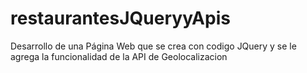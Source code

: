 # restaurantesJQueryyApis
Desarrollo de una Página Web que se crea con codigo JQuery y se le agrega la funcionalidad de la API de Geolocalizacion
